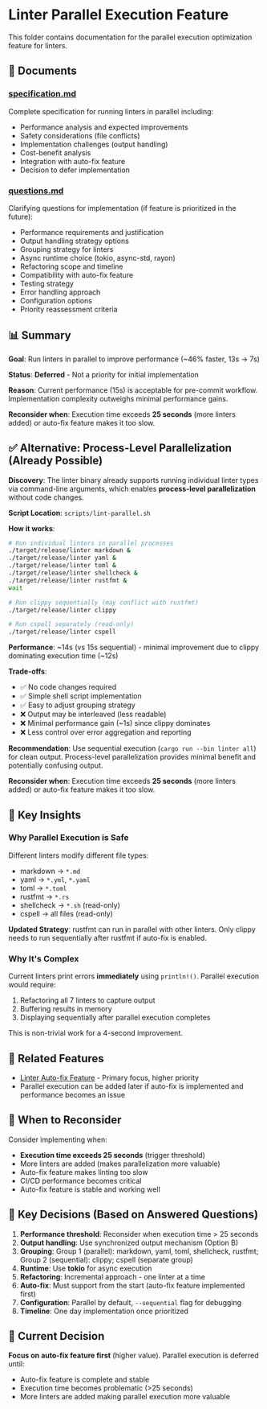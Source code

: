 # Linter Parallel Execution Feature

This folder contains documentation for the parallel execution optimization feature for linters.

## 📄 Documents

### [specification.md](./specification.md)

Complete specification for running linters in parallel including:

- Performance analysis and expected improvements
- Safety considerations (file conflicts)
- Implementation challenges (output handling)
- Cost-benefit analysis
- Integration with auto-fix feature
- Decision to defer implementation

### [questions.md](./questions.md)

Clarifying questions for implementation (if feature is prioritized in the future):

- Performance requirements and justification
- Output handling strategy options
- Grouping strategy for linters
- Async runtime choice (tokio, async-std, rayon)
- Refactoring scope and timeline
- Compatibility with auto-fix feature
- Testing strategy
- Error handling approach
- Configuration options
- Priority reassessment criteria

## 📊 Summary

**Goal**: Run linters in parallel to improve performance (~46% faster, 13s → 7s)

**Status**: **Deferred** - Not a priority for initial implementation

**Reason**: Current performance (15s) is acceptable for pre-commit workflow. Implementation complexity outweighs minimal performance gains.

**Reconsider when**: Execution time exceeds **25 seconds** (more linters added) or auto-fix feature makes it too slow.

## ✅ Alternative: Process-Level Parallelization (Already Possible)

**Discovery**: The linter binary already supports running individual linter types via command-line arguments, which enables **process-level parallelization** without code changes.

**Script Location**: `scripts/lint-parallel.sh`

**How it works**:

```bash
# Run individual linters in parallel processes
./target/release/linter markdown &
./target/release/linter yaml &
./target/release/linter toml &
./target/release/linter shellcheck &
./target/release/linter rustfmt &
wait

# Run clippy sequentially (may conflict with rustfmt)
./target/release/linter clippy

# Run cspell separately (read-only)
./target/release/linter cspell
```

**Performance**: ~14s (vs 15s sequential) - minimal improvement due to clippy dominating execution time (~12s)

**Trade-offs**:

- ✅ No code changes required
- ✅ Simple shell script implementation
- ✅ Easy to adjust grouping strategy
- ❌ Output may be interleaved (less readable)
- ❌ Minimal performance gain (~1s) since clippy dominates
- ❌ Less control over error aggregation and reporting

**Recommendation**: Use sequential execution (`cargo run --bin linter all`) for clean output. Process-level parallelization provides minimal benefit and potentially confusing output.

**Reconsider when**: Execution time exceeds **25 seconds** (more linters added) or auto-fix feature makes it too slow.

## 🎯 Key Insights

### Why Parallel Execution is Safe

Different linters modify different file types:

- markdown → `*.md`
- yaml → `*.yml`, `*.yaml`
- toml → `*.toml`
- rustfmt → `*.rs`
- shellcheck → `*.sh` (read-only)
- cspell → all files (read-only)

**Updated Strategy**: rustfmt can run in parallel with other linters. Only clippy needs to run sequentially after rustfmt if auto-fix is enabled.

### Why It's Complex

Current linters print errors **immediately** using `println!()`. Parallel execution would require:

1. Refactoring all 7 linters to capture output
2. Buffering results in memory
3. Displaying sequentially after parallel execution completes

This is non-trivial work for a 4-second improvement.

## 🔗 Related Features

- [Linter Auto-fix Feature](../linter-auto-fix/README.md) - Primary focus, higher priority
- Parallel execution can be added later if auto-fix is implemented and performance becomes an issue

## 📅 When to Reconsider

Consider implementing when:

- **Execution time exceeds 25 seconds** (trigger threshold)
- More linters are added (makes parallelization more valuable)
- Auto-fix feature makes linting too slow
- CI/CD performance becomes critical
- Auto-fix feature is stable and working well

## 🎯 Key Decisions (Based on Answered Questions)

1. **Performance threshold**: Reconsider when execution time > 25 seconds
2. **Output handling**: Use synchronized output mechanism (Option B)
3. **Grouping**: Group 1 (parallel): markdown, yaml, toml, shellcheck, rustfmt; Group 2 (sequential): clippy; cspell (separate group)
4. **Runtime**: Use **tokio** for async execution
5. **Refactoring**: Incremental approach - one linter at a time
6. **Auto-fix**: Must support from the start (auto-fix feature implemented first)
7. **Configuration**: Parallel by default, `--sequential` flag for debugging
8. **Timeline**: One day implementation once prioritized

## 🎯 Current Decision

**Focus on auto-fix feature first** (higher value). Parallel execution is deferred until:

- Auto-fix feature is complete and stable
- Execution time becomes problematic (>25 seconds)
- More linters are added making parallel execution more valuable

